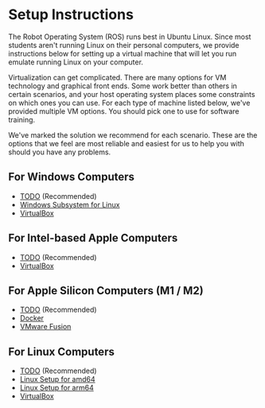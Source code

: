 # Setup Instructions

The Robot Operating System (ROS) runs best in Ubuntu Linux. Since most students aren't running Linux on their personal computers, we provide instructions below for setting up a virtual machine that will let you run emulate running Linux on your computer.

Virtualization can get complicated. There are many options for VM technology and graphical front ends. Some work better than others in certain scenarios, and your host operating system places some constraints on which ones you can use. For each type of machine listed below, we've provided multiple VM options. You should pick one to use for software training.

We've marked the solution we recommend for each scenario. These are the options that we feel are most reliable and easiest for us to help you with should you have any problems.

## For Windows Computers

- [TODO]() (Recommended)
- [Windows Subsystem for Linux](wsl.md) 
- [VirtualBox](virtualbox.md)

## For Intel-based Apple Computers

- [TODO]() (Recommended)
- [VirtualBox](virtualbox.md) 

## For Apple Silicon Computers (M1 / M2)

- [TODO]() (Recommended)
- [Docker](docker.md)
- [VMware Fusion](vmware_fusion.md) 

## For Linux Computers

- [TODO]() (Recommended)
- [Linux Setup for amd64](bare_metal_ubuntu_amd64.md)
- [Linux Setup for arm64](bare_metal_ubuntu_arm64.md)
- [VirtualBox](virtualbox.md) 
